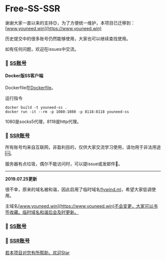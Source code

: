 # Free-SS-SSR

谢谢大家一直以来的支持:blush:，为了方便统一维护，本项目已迁移到：[www.youneed.win](https://www.youneed.win)

历史提交中的很多账号仍然能够使用，大家也可以继续查找使用。

如有任何问题，欢迎在issues中交流。

### :palm_tree: [SS账号](https://www.youneed.win/free-ss)

#### Docker版SS客户端

Dockerfile在[Dockerfile](Dockerfile)。

运行指令
```
docker build -t youneed-ss .
docker run -it --rm -p 1080:1080 -p 8118:8118 youneed-ss
```
1080是socks5代理，8118是http代理。

### :deciduous_tree: [SSR账号](https://www.youneed.win/free-ssr)

所有账号均来自互联网，非盈利目的，仅供大家交流学习使用，请勿用于非法用途:sos:。

服务器有点垃圾，偶尔不能访问时，可以提issue或发邮件:email:。

------
**2019.07.25更新**

很不幸，原来的域名被和谐，因此启用了临时域名[flywind.ml](https://flywind.ml)，希望大家低调使用。

主域名[www.youneed.win](https://www.youneed.win)不会变更，大家可以书签收藏。临时域名和谐后会及时更新。

### :palm_tree: [SS账号](https://flywind.ml//free-ss)

### :deciduous_tree: [SSR账号](https://flywind.ml//free-ssr)

[若本项目对您有所帮助，欢迎Star](https://github.com/dxxzst/Free-SS-SSR)
